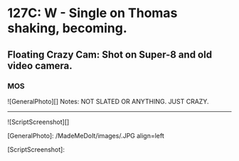 # 127C: W - Single on Thomas shaking, becoming.

## Floating Crazy Cam: Shot on Super-8 and old video camera.

### MOS

![GeneralPhoto][]
Notes: NOT SLATED OR ANYTHING. JUST CRAZY.

----

![ScriptScreenshot][]


[GeneralPhoto]:  /MadeMeDoIt/images/.JPG align=left

[ScriptScreenshot]: 
